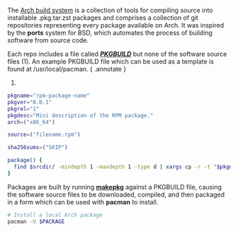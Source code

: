 The [Arch build system](https://wiki.archlinux.org/title/Arch_build_system) is a collection of tools for compiling source into installable .pkg.tar.zst packages and comprises a collection of git repositories representing every package available on Arch.
It was inspired by the **ports** system for BSD, which automates the process of building software from source code.

Each repo includes a file called [***PKGBUILD***](https://wiki.archlinux.org/title/PKGBUILD) but none of the software source files (1).
An example PKGBUILD file which can be used as a template is found at /usr/local/pacman.
{ .annotate }

1. 
```sh title="Simple PKGBUILD example"
pkgname="rpm-package-name"
pkgver="0.0.1"
pkgrel="1"
pkgdesc="Mini description of the RPM package."
arch=("x86_64")

source=("filename.rpm")

sha256sums=("SKIP")

package() {
  find $srcdir/ -mindepth 1 -maxdepth 1 -type d | xargs cp -r -t "$pkgdir"
}
```

Packages are built by running [**makepkg**](https://wiki.archlinux.org/title/Makepkg) against a PKGBUILD file, causing the software source files to be downloaded, compiled, and then packaged in a form which can be used with **pacman** to install.

```sh
# Install a local Arch package
pacman -U $PACKAGE
```